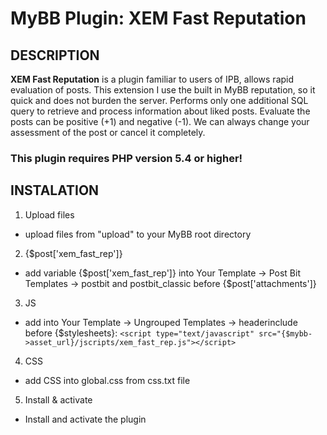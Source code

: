 # MyBB Plugin: XEM Fast Reputation

## DESCRIPTION

**XEM Fast Reputation** is a plugin familiar to users of IPB, allows rapid evaluation of posts. This extension I use the built in MyBB reputation, so it quick and does not burden the server. Performs only one additional SQL query to retrieve and process information about liked posts. Evaluate the posts can be positive (+1) and negative (-1). We can always change your assessment of the post or cancel it completely.

### This plugin requires PHP version 5.4 or higher!

## INSTALATION

1. Upload files
- upload files from "upload" to your MyBB root directory

2. {$post['xem_fast_rep']}
- add variable {$post['xem_fast_rep']} into Your Template → Post Bit Templates → postbit and postbit_classic before {$post['attachments']}

3. JS
- add into Your Template → Ungrouped Templates → headerinclude before {$stylesheets}:
`<script type="text/javascript" src="{$mybb->asset_url}/jscripts/xem_fast_rep.js"></script>`

4. CSS
- add CSS into global.css from css.txt file

5. Install & activate
- Install and activate the plugin